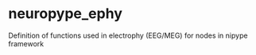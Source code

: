 # neuropype_ephy
Definition of functions used in electrophy (EEG/MEG) for nodes in nipype framework
